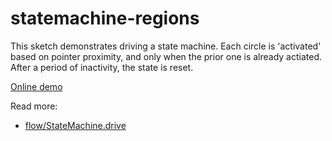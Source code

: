 # statemachine-regions

This sketch demonstrates driving a state machine. Each circle is 'activated' based on pointer proximity, and only
      when the prior one is already actiated. After a period of inactivity, the state is reset.

[Online demo](https://demos.ixfx.fun/flow/statemachine-regions/)

Read more:
* [flow/StateMachine.drive](https://api.ixfx.fun/funcs/Flow.StateMachine.driver.html)